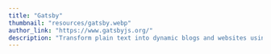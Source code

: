```yaml
---
title: "Gatsby"
thumbnail: "resources/gatsby.webp"
author_link: "https://www.gatsbyjs.org/"
description: "Transform plain text into dynamic blogs and websites using the latest web technologies. A React.js static site generator."
---
```

